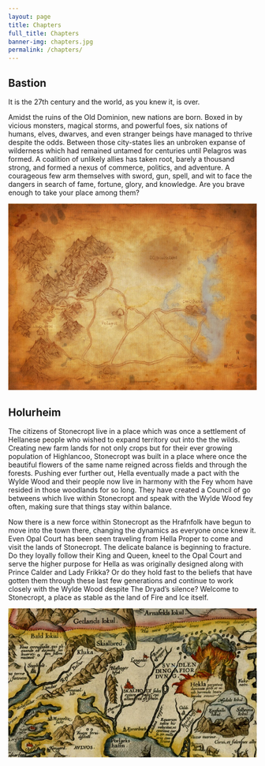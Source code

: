 ```yaml
---
layout: page
title: Chapters
full_title: Chapters
banner-img: chapters.jpg
permalink: /chapters/
---
```


<div class="row chapter-container">
  <div class="pull-left col-md-6"><h2>Bastion</h2>
    <p>It is the 27th century and the world, as you knew it, is over.</p>
    <p>Amidst the ruins of the Old Dominion, new nations are born. Boxed in by vicious monsters, magical storms, and powerful foes, six nations of humans, elves, dwarves, and even stranger beings have managed to thrive despite the odds. Between those city-states  lies an unbroken expanse of wilderness which had remained untamed for  centuries until Pelagros was formed. A coalition of unlikely allies has taken root, barely a thousand strong, and formed a nexus of commerce, politics, and adventure. A courageous few arm themselves with sword, gun, spell, and wit to face the dangers in search of fame, fortune, glory, and knowledge. Are you brave enough to take your place among them?</p>
  </div>
  <div class="pull-right col-md-6">
    <img class="chapter-banner" src="/images/chapters/bastion.jpg"></img>
  </div>
</div>
<div class="row chapter-container">
  <div class="pull-left col-md-6"><h2>Holurheim</h2>
    <p>The citizens of Stonecropt live in a place which was once a settlement of Hellanese people who wished to expand territory out into the the wilds. Creating new farm lands for not only crops but for their ever growing population of Highlancoo, Stonecropt was built in a place where once the beautiful flowers of the same name reigned across fields and through the forests. Pushing ever further out, Hella eventually made a pact with the Wylde Wood and their people now live in harmony with the Fey whom have resided in those woodlands for so long. They have created a Council of go betweens which live within Stonecropt and speak with the Wylde Wood fey often, making sure that things stay within balance.</p>
    <p>Now there is a new force within Stonecropt as the Hrafnfolk have begun to move into the town there, changing the dynamics as everyone once knew it. Even Opal Court has been seen traveling from Hella Proper to come and visit the lands of Stonecropt. The delicate balance is beginning to fracture. Do they loyally follow their King and Queen, kneel to the Opal Court and serve the higher purpose for Hella as was originally designed along with Prince Calder and Lady Frikka? Or do they hold fast to the beliefs that have gotten them through these last few generations and continue to work closely with the Wylde Wood despite The Dryad’s silence? Welcome to Stonecropt, a place as stable as the land of Fire and Ice itself.</p>
  </div>
  <div class="pull-right col-md-6">
    <img class="chapter-banner" src="/images/chapters/holurheim.jpg"></img>
  </div>
</div>
